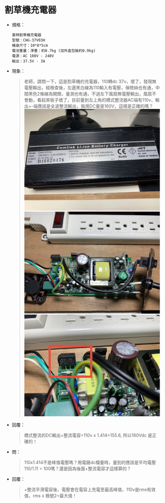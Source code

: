 # 割草機充電器

- 規格：

    ```
    東林割草機充電器
    型號：CHG-37V03H
    機身尺寸：10*8*5cm
    電池重量：淨重：約0.7kg (加外盒包裝約0.9kg)
    電源：AC 100V - 240V
    輸出：37.5V - 3A
    ```

- 現象：

    > 老師，請問一下，這是割草機的充電器，110轉dc 37v，壞了，發現無電壓輸出，經檢查後，左邊黑白線為110輸入有電壓，保險絲也有通，中間黑色2條線為開關，量測也有通，不過左下風扇無電壓輸出，風扇不會動，看起來板子壞了，目前量到左上角的橋式整流器AC端有110v，輸出+-端應該是全波整流輸出，我用DC量是160V，這樣是正確的嗎？
    ![Alt text](./0.jpg)
    ![Alt text](./1.jpg)
    ![Alt text](./2.jpg)

- 回覆：

    >橋式整流的DC輸出+整流電容=110v x 1.414=155.6, 所以160Vdc 是正確的！

- 問：

    >110x1.414不是峰值電壓嗎？用電錶dc檔量時，量到的應該是平均電壓110/1.11 = 100嗎？還是因為後面+整流電容才這樣算的？

- 回覆：

    >+整流平滑電容後，電壓會在電容上充電至最高峰值，110v是rms有效值，rms x 根號2=最大值！
